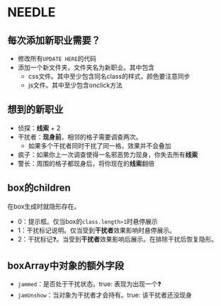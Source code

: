 # NEEDLE

## 每次添加新职业需要？

- 修改所有`UPDATE HERE`的代码
- 添加一个新文件夹，文件夹名为新职业。其中包含
    - css文件。其中至少包含同名class的样式，颜色要注意同步
    - js文件。其中至少包含onclick方法

## 想到的新职业

- 侦探：**线索** + 2
- 干扰者：**现身前**，相邻的格子需要调查两次。
    - 如果多个干扰者同时干扰了同一格，效果并不会叠加
- 疯子：如果你上一次调查使得一名邪恶势力现身，你失去所有**线索**
- 警长：周围的格子都现身后，将你现在的**线索**翻倍

## box的children

在box生成时就隐形存在。

- 0：提示框。仅当box的`class.length>1`时悬停展示
- 1：干扰标记说明。仅当受到**干扰者**效果影响时悬停展示。
- 2：干扰标记❓。当受到**干扰者**效果影响后展示。在排除干扰后恢复隐形。

## boxArray中对象的额外字段

- `jammed`：是否处于干扰状态。true: 表现为出现一个❓
- `jamUnshow`：当对象为干扰者才会持有。true: 该干扰者还没现身